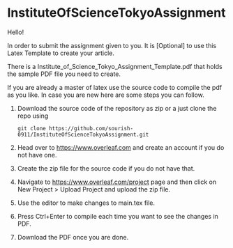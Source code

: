 # InstituteOfScienceTokyoAssignment
Hello! 

In order to submit the assignment given to you. It is [Optional] to use this Latex Template to create your article.

There is a Institute_of_Science_Tokyo_Assignment_Template.pdf that holds the sample PDF file you need to create.

If you are already a master of latex use the source code to compile the pdf as you like.
In case you are new here are some steps you can follow.
1. Download the source code of the repository as zip or a just clone the repo using
   
   ```git clone https://github.com/sourish-0911/InstituteOfScienceTokyoAssignment.git```
   
3. Head over to https://www.overleaf.com and create an account if you do not have one.
4. Create the zip file for the source code if you do not have that.
5. Navigate to https://www.overleaf.com/project page and then click on New Project > Upload Project and upload the zip file.
6. Use the editor to make changes to main.tex file.
7. Press Ctrl+Enter to compile each time you want to see the changes in PDF.
8. Download the PDF once you are done.
